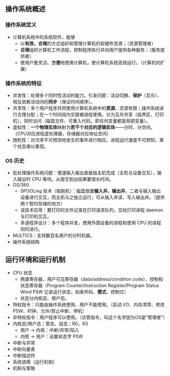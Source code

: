 ## 操作系统概述
### 操作系统定义
- 计算机系统中的系统软件，能够
  - 以**有效、合理**的方式组织和管理计算机的软硬件资源；（资源管理者）
  - **合理**组织计算机工作流程，控制程序执行并向用户提供各种服务；（服务提供者）
  - 使用户更灵活、**方便**地使用计算机，使计算机系统高效运行。（计算机的扩展）
### 操作系统的特征
- 并发性：处理多个同时性活动的能力。引发问题：活动切换、**保护**（互斥）、相互依赖活动间的**同步**（保证时间顺序）。
- 共享性：多个用户程序共同使用计算机系统中的**资源**。资源有限；操作系统进行合理分配；在一个时间段内交替被进程使用。分为互斥共享（临界区、打印机），同时访问（磁盘文件、可重入代码，即任何变量都是局部变量）。
- 虚拟性：**一个物理实体**映射为**若干个对应的逻辑实体**——分时、分空间。（CPU对应进程虚处理器，存储器对应地址空间）
- 随机性：对次序不可预测地发生的事件进行相应。进程运行速度不可预知，某个状态难以重现。
### OS 历史
- 批处理操作系统问题：慢速输入输出直接由主机完成（主机与设备交互），输入输出时 CPU 等待。从提交到出结果要很长时间。
- OS/360
  - SPOOLing 技术（假脱机）：磁盘放置**输入井、输出井**，二者与输入输出设备进行交互，而主机与之独立运行，可从输入井读、写入输出井。（提供两个暂时存储的地方）
  - 该技术应用：要打印的文件记录在打印请求队列，交给打印进程 daemon 与打印机交互。
  - 多道程序设计：多个程序并发，使用外围设备的进程和使用 CPU 的进程同时进行。
- MULTICS：支持数百名用户的分时机器。
- 操作系统结构
## 运行环境和运行机制
- CPU 状态
  - 两类寄存器，用户可见寄存器（data/address/condition code）、控制和状态寄存器（Program Counter/Instruction Register/Program Status Word PSW 记录运行状态，如条件码、**模式**、控制位）
  - 状态分内核态、用户态。
- 特权指令：只能由操作系统使用、用户不能使用。（启动 I/O、内存清零、修改 PSW、时钟、允许/禁止中断、停机）
- 非特权指令：用户程序可以使用。（访管指令，叫这个名字因为OS是“管理者”）
- 内核态/用户态；管态、目态；R0，R3
  - 用户 -> 内核：中断/异常/陷入
  - 内核 -> 用户：设置状态字 PSW
- 中断与异常
- 中断向量表
- 中断描述符
- 系统调用（运行机制）
- 机制与策略
